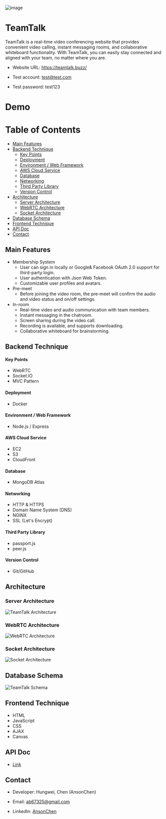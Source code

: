 ![image](https://user-images.githubusercontent.com/110713031/224531474-cc896eb8-c14e-44a0-b073-04a532460f09.png)

# TeamTalk
TeamTalk is a real-time video conferencing website that provides convenient video calling, instant messaging rooms, and collaborative whiteboard functionality. With TeamTalk, you can easily stay connected and aligned with your team, no matter where you are.

- Website URL: <a>https://teamtalk.buzz/</a>

- Test account: test@test.com

- Test password: test123

# Demo

# Table of Contents
- [Main Features](#main-features)
- [Backend Technique](#backend-technique)
  - [Key Points](#key-points)
  - [Deployment](#deployment)
  - [Environment / Web Framework](#environment--web-framework)
  - [AWS Cloud Service](#aws-cloud-service)
  - [Database](#database)
  - [Networking](networking)
  - [Third Party Library](#third-party-library)
  - [Version Control](#version-control)
- [Architecture](#architecture)
  - [Server Architecture](#server-architecture)
  - [WebRTC Architecture](#webrtc-architecture)
  - [Socket Architecture](#socket-architecture)
- [Database Schema](#database-schema)
- [Frontend Technique](#frontend-technique)
- [API Doc](#api-doc)
- [Contact](#contact)

## Main Features

- Membership System 
  - User can sign in locally or Google& Facebook OAuth 2.0 support for third-party login.
  - User authentication with Json Web Token. 
  - Customizable user profiles and avatars.
- Pre-meet
  - Before joining the video room, the pre-meet will confirm the audio and video status and on/off settings.
- In-room
  - Real-time video and audio communication with team members.
  - Instant messaging in the chatroom.
  - Screen sharing during the video call.
  - Recording is available, and supports downloading.
  - Collaborative whiteboard for brainstorming.

## Backend Technique

#### Key Points
- WebRTC
- Socket.IO
- MVC Pattern

#### Deployment
- Docker

#### Environment / Web Framework
- Node.js / Express

#### AWS Cloud Service
- EC2
- S3
- CloudFront

#### Database
- MongoDB Atlas

#### Networking
- HTTP & HTTPS
- Domain Name System (DNS)
- NGINX
- SSL (Let's Encrypt)

#### Third Party Library
- passport.js
- peer.js

#### Version Control
- Git/GitHub


## Architecture

### Server Architecture
![TeamTalk Architecture](https://user-images.githubusercontent.com/110713031/224553916-1a8bad95-a7e8-4455-a112-f7ee881b62d6.jpeg)

### WebRTC Architecture
![WebRTC Architecture](https://user-images.githubusercontent.com/110713031/224553924-6ff41e2d-fc08-4a94-a494-9a329cf8b99a.jpeg)

### Socket Architecture
![Socket Architecture](https://user-images.githubusercontent.com/110713031/224546227-d61d91be-a94a-4115-bf50-682534fad6b3.jpeg)




## Database Schema
![TeamTalk Schema](https://user-images.githubusercontent.com/110713031/224560448-187536d1-3f33-43a4-b058-75378d7c039f.JPG)

## Frontend Technique

- HTML
- JavaScript
- CSS
- AJAX
- Canvas

## API Doc

- [Link](https://app.swaggerhub.com/apis-docs/AnsonChen11/team-talk/1.0.0#/)
## Contact

- Developer: Hungwei, Chen (AnsonChen)

- Email: ab67325@gmail.com

- LinkedIn: [AnsonChen](https://www.linkedin.com/in/anson-chen-b773b316b/)
